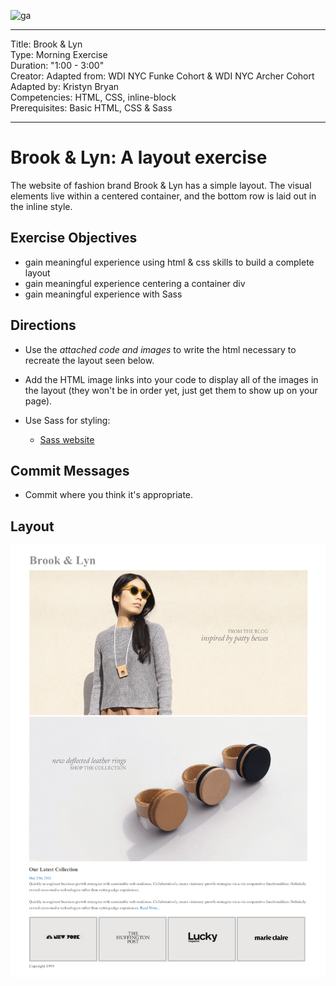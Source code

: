 ![ga](/ga_cog.png) 

---
Title: Brook & Lyn<br>
Type: Morning Exercise<br>
Duration: "1:00 - 3:00" <br>
Creator:
    Adapted from: WDI NYC Funke Cohort & WDI NYC Archer Cohort<br>
    Adapted by: Kristyn Bryan <br>
Competencies: HTML, CSS, inline-block<br>
Prerequisites: Basic HTML, CSS & Sass

---

# Brook & Lyn: A layout exercise

The website of fashion brand Brook & Lyn has a simple layout. The visual elements live within a centered container, and the bottom row is laid out in the inline style.

## Exercise Objectives

- gain meaningful experience using html & css skills to build a complete layout
- gain meaningful experience centering a container div
- gain meaningful experience with Sass

## Directions

- Use the *attached code and images* to write the html necessary to recreate the layout seen below.

- Add the HTML image links into your code to display all of the images in the layout (they won't be in order yet, just get them to show up on your page).

- Use Sass for styling:
  - [Sass website](http://sass-lang.com/guide)

## Commit Messages
- Commit where you think it's appropriate.

## Layout

![image](mockup.png)
